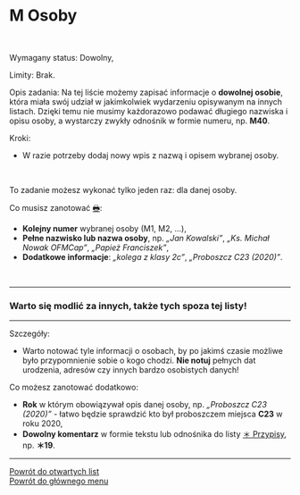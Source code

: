 # <span class="status status-list"><span class="status status-list">M</span> Osoby</span>
<br />

<span class="status status-title">Wymagany status:</span> Dowolny,
<br />

<span class="status status-title">Limity:</span> Brak.
<br />

<span class="status status-title">Opis zadania:</span> Na tej liście możemy zapisać informacje o **dowolnej osobie**, która miała swój udział w jakimkolwiek wydarzeniu opisywanym na innych listach. Dzięki temu nie musimy każdorazowo podawać długiego nazwiska i opisu osoby, a wystarczy zwykły odnośnik w formie numeru, np. **M40**.
<br />

<span class="status status-title">Kroki:</span>
- W razie potrzeby dodaj nowy wpis z nazwą i opisem wybranej osoby.
<br />

<span class="status status-title">To zadanie możesz wykonać tylko jeden raz:</span> dla danej osoby.
<br />

<span class="status status-title">Co musisz zanotować [🖶](wszystkie_materialy_do_pobrania.md#osoby):</span>
- **Kolejny numer** wybranej osoby (M1, M2, ...),
- **Pełne nazwisko lub nazwa osoby**, np. _„Jan Kowalski”_, _„Ks. Michał Nowak OFMCap”_, _„Papież Franciszek”_,
- **Dodatkowe informacje**: _„kolega z klasy 2c”_, _„Proboszcz C23 (2020)”_.
<br />

---
### <div class="colored centered">Warto się modlić za innych, także tych spoza tej listy!</div>

---
<span class="status status-title">Szczegóły:</span>
- Warto notować tyle informacji o osobach, by po jakimś czasie możliwe było przypomnienie sobie o kogo chodzi. **Nie notuj** pełnych dat urodzenia, adresów czy innych bardzo osobistych danych!

<span class="status status-title">Co możesz zanotować dodatkowo:</span>
- **Rok** w którym obowiązywał opis danej osoby, np. _„Proboszcz C23 (2020)”_ - łatwo będzie sprawdzić kto był proboszczem miejsca **C23** w roku 2020,
- **Dowolny komentarz** w formie tekstu lub odnośnika do listy [<span class="status status-list"><span class="status status-list">＊</span> Przypisy</span>](przypisy.md), np. **＊19**.

---
[Powrót do otwartych list](jak_zaczac_czyli_o_otwartych_listach.md)  
[Powrót do głównego menu](index.md)
